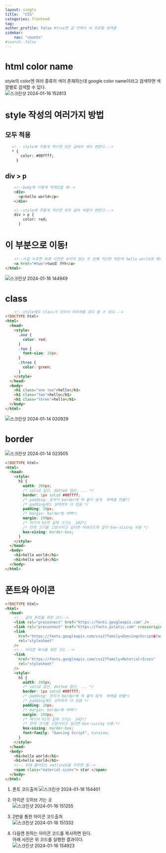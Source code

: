 ```yaml
---
layout: single
title:  "CSS"
categories: frontend
tag: 
author_profile: false #true면 글 안에서 내 프로필 보여줌
sidebar:
    nav: "counts"
#search: false
---
```


# html color name
style의 color엔 여러 종류의 색이 존재하는데 google color name이라고 검색하면 색깔별로 검색할 수 있다.   
![스크린샷 2024-01-16 152813](https://github.com/jwjungwoo/jwjungwoo.github.io/assets/140131247/8cca3b5e-0cfe-4f4c-9b36-c48c18fc03b0)   

# style 작성의 여러가지 방법

## 모두 적용
```html
   <!-- style에 이렇게 적으면 모든 글씨의 색이 변한다.-->
   * {
       color: #00ffff;
     }
```

## div > p
```html
    <!--body에 이렇게 적혀있을 때-->
    <div>
      <p>hello world</p>
    </div>

    <!--style에 이렇게 적으면 위의 글의 색깔이 변한다.-->
    div > p {
        color: red;
      }
```

# 이 부분으로 이동!
```html
    <!--이걸 누르면 아래 사진엔 보이지 않는 두 번째 커다란 파란색 hello world로 페이지가 이동한다.-->
    <a href="#two">two로 가라</a>
</html>
```
![스크린샷 2024-01-16 144949](https://github.com/jwjungwoo/jwjungwoo.github.io/assets/140131247/c9799b98-0fc1-4318-aa84-fef36c210a15)   

# class

```html
    <!--style에도 class가 있어서 여러개를 갖다 쓸 수 있다.-->
<!DOCTYPE html>
<html>
  <head>
    <style>
      .one {
        color: red;
      }
      .two {
        font-size: 20px;
      }
      .three {
        color: green;
      }
    </style>
  </head>
  <body>
    <h1 class="one two">hello</h1>
    <h1 class="two">hello</h1>
    <h1 class="three">hello</h1>
  </body>
</html>
```

![스크린샷 2024-01-14 020929](https://github.com/jwjungwoo/jwjungwoo.github.io/assets/140131247/71291ce1-6ff7-420c-80be-a95772055e32)   

# border
![스크린샷 2024-01-14 023505](https://github.com/jwjungwoo/jwjungwoo.github.io/assets/140131247/7fa18433-7b6f-4d19-b714-f92ad37bc0b7)   
```html
<!DOCTYPE html>
<html>
  <head>
    <style>
      h1 {
        width: 200px;
        /* solid 실선, dotted 점선, ... */
        border: 1px solid #00ffff;
        /* padding: 문자가 border에 딱 붙지 않게  여백을 만듦*/
        /* padding에는 상하좌우 다 있음 */
        padding: 20px;
        /* margin: border밖 여백*/
        margin: 100px;
        /* 여기서 h1의 실제 크기는  242*/
        /* 만약 크기를 고정시키고 싶다면 아래코드와 같이 box-sizing 사용 */
        box-sizing: border-box;
      }
    </style>
  </head>
  <body>
    <h1>hello world</h1>
    <h1>hello world</h1>
  </body>
</html>
```

# 폰트와 아이콘

```html
<!DOCTYPE html>
<html>
  <head>
    <!-- 글자 폰트를 위한 코드-->
    <link rel="preconnect" href="https://fonts.googleapis.com" />
    <link rel="preconnect" href="https://fonts.gstatic.com" crossorigin />
    <link
      href="https://fonts.googleapis.com/css2?family=Dancing+Script&family=Roboto:wght@300&display=swap"
      rel="stylesheet"
    />
    <!-- 아이콘 복사를 위한 코드 -->
    <link
      href="https://fonts.googleapis.com/css2?family=Material+Icons"
      rel="stylesheet"
    />
    <style>
      h1 {
        width: 200px;
        /* solid 실선, dotted 점선, ... */
        border: 1px solid #00ffff;
        /* padding: 문자가 border에 딱 붙지 않게  여백을 만듦*/
        /* padding에는 상하좌우 다 있음 */
        padding: 20px;
        /* margin: border밖 여백*/
        margin: 100px;
        /* 여기서 h1의 실제 크기는  242*/
        /* 만약 크기를 고정시키고 싶다면 box-sizing 사용 */
        box-sizing: border-box;
        font-family: "Dancing Script", cursive;
      }
    </style>
  </head>
  <body>
    <h1>hello world</h1>
    <h1>hello world</h1>
    <!-- 뒤에 붙어있는 outlined을 지우면 됨-->
    <span class="material-icons"> star </span>
  </body>
</html>

```
1. 폰트 코드출처
![스크린샷 2024-01-16 154401](https://github.com/jwjungwoo/jwjungwoo.github.io/assets/140131247/397c9656-4a48-4b37-a245-a525d7446508)   

2. 아이콘 깃허브 가는 곳   
![스크린샷 2024-01-16 151255](https://github.com/jwjungwoo/jwjungwoo.github.io/assets/140131247/6738f4c2-e8c8-4bda-9e44-3ce841744245)   

3. 2번을 통한 아이콘 코드출처   
![스크린샷 2024-01-16 151332](https://github.com/jwjungwoo/jwjungwoo.github.io/assets/140131247/3dec3635-0fc3-4548-b649-19d7b51cfe51)   

4. 다음엔 원하는 아이콘 코드를 복사하면 된다.   
아래 사진은 위 코드를 실행한 결과이다.   
![스크린샷 2024-01-16 154923](https://github.com/jwjungwoo/jwjungwoo.github.io/assets/140131247/442e41a7-589c-4794-a851-56f2a14272d2)   
